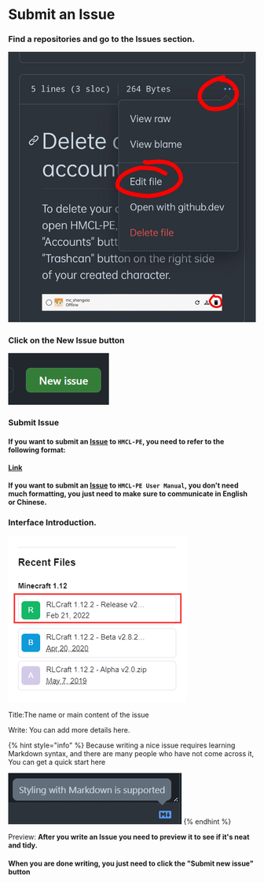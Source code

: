 # Submit an Issue

### Find a repositories and go to the Issues section.

![](<../../.gitbook/assets/image (9).png>)

### Click on the New Issue button

![](<../../.gitbook/assets/image (11).png>)

### Submit Issue

#### If you **want to** submit an [Issue](https://github.com/Tungstend/HMCL-PE/issues) to `HMCL-PE`, you need to refer to the following format:

[**Link**](../../time-to-play/game-crashed/asking-for-help.md#committing-issues-to-github)

#### If you **want to** submit an [Issue](https://github.com/panda-lsy/HMCL-PE-User-Manual/issues/new) to `HMCL-PE User Manual`, you don't need much formatting, you just need to make sure to communicate in English or Chinese.

### Interface Introduction.

![](<../../.gitbook/assets/image (8) (1).png>)

Title:The name or main content of the issue

Write: You can add more details here.

{% hint style="info" %}
Because writing a nice issue requires learning Markdown syntax, and there are many people who have not come across it, You can get a quick start here

<img src="../../.gitbook/assets/image (4) (1).png" alt="" data-size="original">
{% endhint %}

Preview: **After you write an Issue you need to preview it to see if it's neat and tidy.**

#### When you are done writing, you just need to click the "Submit new issue" button
